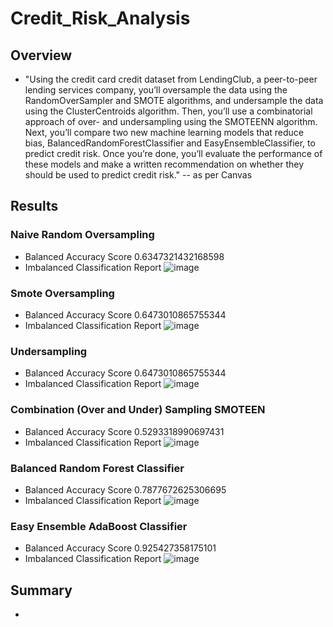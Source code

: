 # Credit_Risk_Analysis

## Overview
* "Using the credit card credit dataset from LendingClub, a peer-to-peer lending services company, you’ll oversample the data using the RandomOverSampler and SMOTE algorithms, and undersample the data using the ClusterCentroids algorithm. Then, you’ll use a combinatorial approach of over- and undersampling using the SMOTEENN algorithm. Next, you’ll compare two new machine learning models that reduce bias, BalancedRandomForestClassifier and EasyEnsembleClassifier, to predict credit risk. Once you’re done, you’ll evaluate the performance of these models and make a written recommendation on whether they should be used to predict credit risk." -- as per Canvas

## Results

### Naive Random Oversampling
  * Balanced Accuracy Score 0.6347321432168598
  * Imbalanced Classification Report
  ![image](https://user-images.githubusercontent.com/76462602/115965998-96dfe680-a4f9-11eb-9df0-f61cb65a0418.png)
### Smote Oversampling
  * Balanced Accuracy Score 0.6473010865755344
  * Imbalanced Classification Report
  ![image](https://user-images.githubusercontent.com/76462602/115966208-98f67500-a4fa-11eb-8d73-330613e7cceb.png)
### Undersampling
  * Balanced Accuracy Score 0.6473010865755344
  * Imbalanced Classification Report 
  ![image](https://user-images.githubusercontent.com/76462602/115966291-df4bd400-a4fa-11eb-9f3d-8c43f7c2415f.png)
### Combination (Over and Under) Sampling SMOTEEN
  * Balanced Accuracy Score 0.5293318990697431
  * Imbalanced Classification Report 
  ![image](https://user-images.githubusercontent.com/76462602/115966352-381b6c80-a4fb-11eb-9da3-5b2332cbbbfa.png)
### Balanced Random Forest Classifier
  * Balanced Accuracy Score 0.7877672625306695
  * Imbalanced Classification Report 
  ![image](https://user-images.githubusercontent.com/76462602/115966436-86c90680-a4fb-11eb-93fe-fd47213f4a44.png)
### Easy Ensemble AdaBoost Classifier
  * Balanced Accuracy Score 0.925427358175101
  * Imbalanced Classification Report 
  ![image](https://user-images.githubusercontent.com/76462602/115966492-c42d9400-a4fb-11eb-82f4-9ba6eea3017d.png)
  
## Summary
* 
